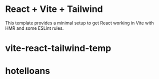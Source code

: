 # React + Vite + Tailwind

This template provides a minimal setup to get React working in Vite with HMR and some ESLint rules.

# vite-react-tailwind-temp
# hotelloans

